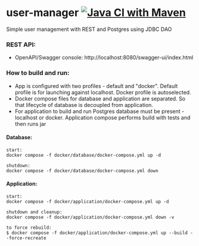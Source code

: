 # user-manager [![Java CI with Maven](https://github.com/MichalTravnicek/user-manager/actions/workflows/maven.yml/badge.svg)](https://github.com/MichalTravnicek/user-manager/actions/workflows/maven.yml)
Simple user management with REST and Postgres using JDBC DAO


### REST API:
- OpenAPI/Swagger console: 
http://localhost:8080/swagger-ui/index.html

### How to build and run:
- App is configured with two profiles - default and "docker".
Default profile is for launching against localhost. Docker profile is autoselected.
- Docker compose files for database and application are separated.
So that lifecycle of database is decoupled from application.
- For application to build and run Postgres database must be present - localhost or docker.
Application compose performs build with tests and then runs jar 

#### Database:

    start:
    docker compose -f docker/database/docker-compose.yml up -d

    shutdown:
    docker compose -f docker/database/docker-compose.yml down

#### Application:

    start:
    docker compose -f docker/application/docker-compose.yml up -d

    shutdown and cleanup:
    docker compose -f docker/application/docker-compose.yml down -v

    to force rebuild:
    $ docker compose -f docker/application/docker-compose.yml up --build --force-recreate

